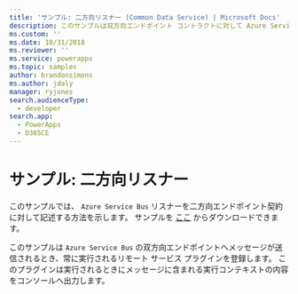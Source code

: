 ```yaml
---
title: 'サンプル: 二方向リスナー (Common Data Service) | Microsoft Docs'
description: このサンプルは双方向エンドポイント コントラクトに対して Azure Service Bus リスナーを記述する方法を示します。
ms.custom: ''
ms.date: 10/31/2018
ms.reviewer: ''
ms.service: powerapps
ms.topic: samples
author: brandonsimons
ms.author: jdaly
manager: ryjones
search.audienceType:
  - developer
search.app:
  - PowerApps
  - D365CE
---
```

# <a name="sample-two-way-listener"></a>サンプル: 二方向リスナー

<!-- https://docs.microsoft.com/dynamics365/customer-engagement/developer/sample-two-way-listener -->

このサンプルでは、 `Azure Service Bus` リスナーを二方向エンドポイント契約に対して記述する方法を示します。 サンプルを [ここ](https://github.com/Microsoft/PowerApps-Samples/tree/master/cds/orgsvc/C%23/TwoWayListener) からダウンロードできます。

このサンプルは `Azure Service Bus` の双方向エンドポイントへメッセージが送信されるとき、常に実行されるリモート サービス プラグインを登録します。 このプラグインは実行されるときにメッセージに含まれる実行コンテキストの内容をコンソールへ出力します。
